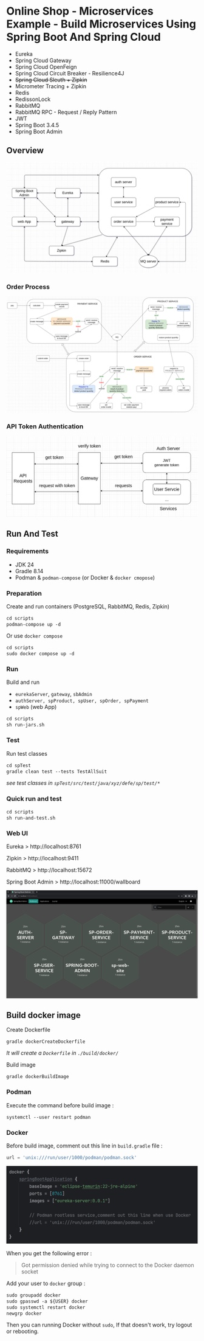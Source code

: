 # Online Shop - Microservices Example - Build Microservices Using Spring Boot And Spring Cloud

- Eureka
- Spring Cloud Gateway
- Spring Cloud OpenFeign
- Spring Cloud Circuit Breaker - Resilience4J
- ~~Spring Cloud Sleuth + Zipkin~~  
- Micrometer Tracing + Zipkin  
- Redis
- RedissonLock  
- RabbitMQ
- RabbitMQ RPC - Request / Reply Pattern
- JWT
- Spring Boot 3.4.5
- Spring Boot Admin

## Overview

![Overview](./images/sp-overview.png)  

### Order Process

![Order Process](./images/order-process.png)

### API Token Authentication

![API Token Authentication](./images/sp-token-authentication.png)

## Run And Test

### Requirements

- JDK 24
- Gradle 8.14
- Podman & `podman-compose` (or Docker & `docker cmopose`)

### Preparation

Create and run containers (PostgreSQL, RabbitMQ, Redis, Zipkin)

```shell
cd scripts
podman-compose up -d
```

Or use `docker compose`

```shell
cd scripts
sudo docker compose up -d
```

### Run
Build and run
- `eurekaServer`, `gateway`, `sbAdmin`
- `authServer, spProduct, spUser, spOrder, spPayment`
- `spWeb` (web App)

```shell
cd scripts
sh run-jars.sh
```

### Test

Run test classes

```shell
cd spTest
gradle clean test --tests TestAllSuit
```
*see test classes in `spTest/src/test/java/xyz/defe/sp/test/*`*

### Quick run and test
```shell
cd scripts
sh run-and-test.sh
```

### Web UI

Eureka > http://localhost:8761  

Zipkin > http://localhost:9411  

RabbitMQ > http://localhost:15672  

Spring Boot Admin > http://localhost:11000/wallboard  

![Spring Boot Admin Overview](./images/sbAdmin-overview.png)


## Build docker image

Create Dockerfile
```shell
gradle dockerCreateDockerfile
```
*It will create a `Dockerfile` in `./build/docker/`*  
  
Build image
```shell
gradle dockerBuildImage
```

### Podman
Execute the command before build image :
```shell
systemctl --user restart podman
```

### Docker
Before build image, comment out this line in `build.gradle` file :
```groovy
url = 'unix:///run/user/1000/podman/podman.sock'
```
![](./images/build-image.png)

When you get the following error :
> Got permission denied while trying to connect to the Docker daemon socket

Add your user to `docker` group :
```shell
sudo groupadd docker
sudo gpasswd -a ${USER} docker
sudo systemctl restart docker
newgrp docker
```
Then you can running Docker without `sudo`, If that doesn't work, try logout or rebooting.
